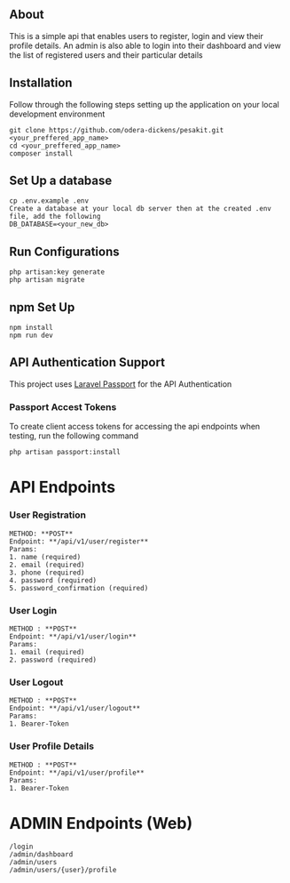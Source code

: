 ## About

This is a simple api that enables users to register, login and view their profile details. An admin is also able to login into their dashboard and view the list of registered users and their particular details

## Installation
Follow through the following steps setting up the application on your local development environment
```
git clone https://github.com/odera-dickens/pesakit.git <your_preffered_app_name>
cd <your_preffered_app_name>
composer install
```
## Set Up a database
```
cp .env.example .env
Create a database at your local db server then at the created .env file, add the following 
DB_DATABASE=<your_new_db>
```
## Run Configurations
```
php artisan:key generate
php artisan migrate
```
## npm Set Up
```
npm install
npm run dev
```
## API Authentication Support
This project uses [Laravel Passport](https://laravel.com/docs/8.x/passport) for the API Authentication
### Passport Accest Tokens
To create client access tokens for accessing the api endpoints when testing, run the following command
```
php artisan passport:install
```
# API Endpoints
### User Registration
```
METHOD: **POST**
Endpoint: **/api/v1/user/register**
Params: 
1. name (required)
2. email (required)
3. phone (required)
4. password (required)
5. password_confirmation (required)
```
### User Login
```
METHOD : **POST**
Endpoint: **/api/v1/user/login**
Params:  
1. email (required)
2. password (required)
```
### User Logout
```
METHOD : **POST**
Endpoint: **/api/v1/user/logout**
Params:  
1. Bearer-Token
```
### User Profile Details
```
METHOD : **POST**
Endpoint: **/api/v1/user/profile**
Params:  
1. Bearer-Token
```
# ADMIN Endpoints (Web)
```
/login
/admin/dashboard
/admin/users
/admin/users/{user}/profile
```